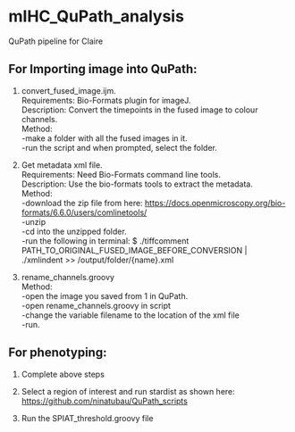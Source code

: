 # mIHC_QuPath_analysis
QuPath pipeline for Claire


## For Importing image into QuPath:

1. convert_fused_image.ijm.    
Requirements: Bio-Formats plugin for imageJ.   
Description: Convert the timepoints in the fused image to colour channels.       
Method:   
-make a folder with all the fused images in it.  
-run the script and when prompted, select the folder.  

2. Get metadata xml file.   
Requirements: Need Bio-Formats command line tools.  
Description: Use the bio-formats tools to extract the metadata.   
Method:  
-download the zip file from here:	https://docs.openmicroscopy.org/bio-formats/6.6.0/users/comlinetools/   
-unzip    
-cd into the unzipped folder.   
-run the following in terminal:
      $ ./tiffcomment PATH_TO_ORIGINAL_FUSED_IMAGE_BEFORE_CONVERSION | ./xmlindent >> /output/folder/{name}.xml   

3. rename_channels.groovy            
Method:       
-open the image you saved from 1 in QuPath.    
-open rename_channels.groovy in script         
-change the variable filename to the location of the xml file         
-run.      


## For phenotyping:

1. Complete above steps

2. Select a region of interest and run stardist as shown here:
      https://github.com/ninatubau/QuPath_scripts

3. Run the SPIAT_threshold.groovy file